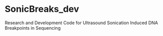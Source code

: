 # SonicBreaks_dev
Research and Development Code for Ultrasound Sonication Induced DNA Breakpoints in Sequencing